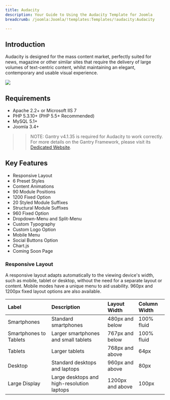 ```yaml
---
title: Audacity
description: Your Guide to Using the Audacity Template for Joomla
breadcrumb: /joomla:Joomla/!templates:Templates/!audacity:Audacity

---
```


Introduction
-----

Audacity is designed for the mass content market, perfectly suited for news, magazine or other similar sites that require the delivery of large volumes of text-centric content, whilst maintaining an elegant, contemporary and usable visual experience.

![](assets/audacity.jpeg)

Requirements
-----
* Apache 2.2+ or Microsoft IIS 7
* PHP 5.3.10+ (PHP 5.5+ Recommended)
* MySQL 5.1+
* Joomla 3.4+

>> NOTE: Gantry v4.1.35 is required for Audacity to work correctly. For more details on the Gantry Framework, please visit its [Dedicated Website](http://gantry.org).

Key Features
-----

* Responsive Layout
* 6 Preset Styles
* Content Animations
* 90 Module Positions
* 1200 Fixed Option
* 20 Styled Module Suffixes
* Structural Module Suffixes
* 960 Fixed Option
* Dropdown-Menu and Split-Menu
* Custom Typography
* Custom Logo Option
* Mobile Menu
* Social Buttons Option
* Chart.js
* Coming Soon Page

### Responsive Layout

A responsive layout adapts automatically to the viewing device's width, such as mobile, tablet or desktop, without the need for a separate layout or content. Mobile modes have a unique menu to aid usability. 960px and 1200px fixed layout options are also available.

| Label                  | Description                                | Layout Width     | Column Width |
| :--------------------- | :----------------------------------------- | :--------------- | :----------- |
| Smartphones            | Standard smartphones                       | 480px and below  | 100% fluid   |
| Smartphones to Tablets | Larger smartphones and small tablets       | 767px and below  | 100% fluid   |
| Tablets                | Larger tablets                             | 768px and above  | 64px         |
| Desktop                | Standard desktops and laptops              | 960px and above  | 80px         |
| Large Display          | Large desktops and high-resolution laptops | 1200px and above | 100px        |
